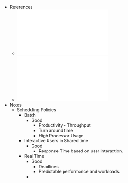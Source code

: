 - References
	- ![15 - Escalonamento - introducao.pdf](../assets/15_-_Escalonamento_-_introducao_1735459487251_0.pdf)
	- ![16 - Escalonamento - unix e linux.pdf](../assets/16_-_Escalonamento_-_unix_e_linux_1735459490265_0.pdf)
- Notes
	- Scheduling Policies
		- Batch
			- Good
				- Productivity - Throughput
				- Turn around time
				- High Processor Usage
		- Interactive Users in Shared time
			- Good
				- Response Time based on user interaction.
		- Real Time
			- Good
				- Deadlines
				- Predictable performance and workloads.
			-